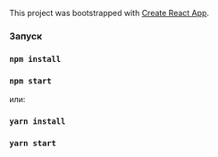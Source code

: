 This project was bootstrapped with [Create React App](https://github.com/facebook/create-react-app).

### Запуск
### `npm install`
### `npm start`
или:
### `yarn install`
### `yarn start`
